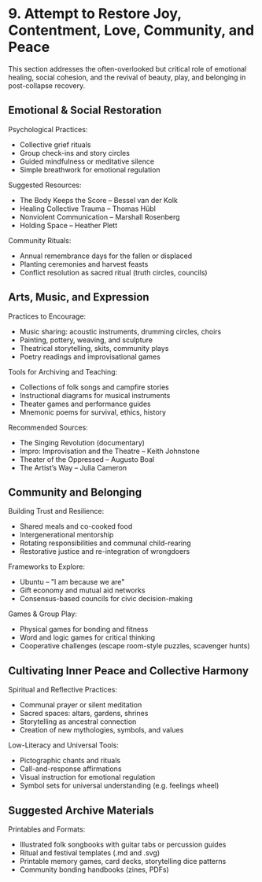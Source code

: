# 9. Attempt to Restore Joy, Contentment, Love, Community, and Peace

This section addresses the often-overlooked but critical role of emotional healing, social cohesion, and the revival of beauty, play, and belonging in post-collapse recovery.

## Emotional & Social Restoration

Psychological Practices:
* Collective grief rituals
* Group check-ins and story circles
* Guided mindfulness or meditative silence
* Simple breathwork for emotional regulation

Suggested Resources:
* The Body Keeps the Score – Bessel van der Kolk
* Healing Collective Trauma – Thomas Hübl
* Nonviolent Communication – Marshall Rosenberg
* Holding Space – Heather Plett

Community Rituals:
* Annual remembrance days for the fallen or displaced
* Planting ceremonies and harvest feasts
* Conflict resolution as sacred ritual (truth circles, councils)

## Arts, Music, and Expression

Practices to Encourage:
* Music sharing: acoustic instruments, drumming circles, choirs
* Painting, pottery, weaving, and sculpture
* Theatrical storytelling, skits, community plays
* Poetry readings and improvisational games

Tools for Archiving and Teaching:
* Collections of folk songs and campfire stories
* Instructional diagrams for musical instruments
* Theater games and performance guides
* Mnemonic poems for survival, ethics, history

Recommended Sources:
* The Singing Revolution (documentary)
* Impro: Improvisation and the Theatre – Keith Johnstone
* Theater of the Oppressed – Augusto Boal
* The Artist’s Way – Julia Cameron

## Community and Belonging

Building Trust and Resilience:
* Shared meals and co-cooked food
* Intergenerational mentorship
* Rotating responsibilities and communal child-rearing
* Restorative justice and re-integration of wrongdoers

Frameworks to Explore:
* Ubuntu – "I am because we are"
* Gift economy and mutual aid networks
* Consensus-based councils for civic decision-making

Games & Group Play:
* Physical games for bonding and fitness
* Word and logic games for critical thinking
* Cooperative challenges (escape room-style puzzles, scavenger hunts)

## Cultivating Inner Peace and Collective Harmony

Spiritual and Reflective Practices:
* Communal prayer or silent meditation
* Sacred spaces: altars, gardens, shrines
* Storytelling as ancestral connection
* Creation of new mythologies, symbols, and values

Low-Literacy and Universal Tools:
* Pictographic chants and rituals
* Call-and-response affirmations
* Visual instruction for emotional regulation
* Symbol sets for universal understanding (e.g. feelings wheel)

## Suggested Archive Materials

Printables and Formats:
* Illustrated folk songbooks with guitar tabs or percussion guides
* Ritual and festival templates (.md and .svg)
* Printable memory games, card decks, storytelling dice patterns
* Community bonding handbooks (zines, PDFs)
